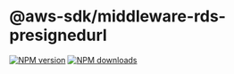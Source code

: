 # @aws-sdk/middleware-rds-presignedurl

[![NPM version](https://img.shields.io/npm/v/@aws-sdk/middleware-rds-presignedurl.svg)](https://www.npmjs.com/package/@aws-sdk/middleware-rds-presignedurl)
[![NPM downloads](https://img.shields.io/npm/dm/@aws-sdk/middleware-rds-presignedurl.svg)](https://www.npmjs.com/package/@aws-sdk/middleware-rds-presignedurl)
